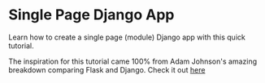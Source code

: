 # Single Page Django App
Learn how to create a single page (module) Django app with this quick tutorial. 

The inspiration for this tutorial came 100% from Adam Johnson's amazing breakdown comparing Flask and Django. Check it out [here](https://adamj.eu/tech/2019/04/03/django-versus-flask-with-single-file-applications/)
